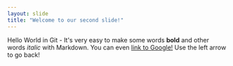 ```yaml
---
layout: slide
title: "Welcome to our second slide!"
---
```

Hello World in Git - It's very easy to make some words **bold** and other words *italic* with Markdown. You can even [link to Google!](http://google.com)
Use the left arrow to go back!
